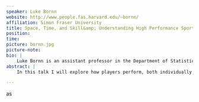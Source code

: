 ```yaml
---
speaker: Luke Bornn
website: http://www.people.fas.harvard.edu/~bornn/
affiliation: Simon Fraser University
title: Space, Time, and Skill&amp; Understanding High Performance Sport
position: 
time:
picture: bornn.jpg
picture-note: 
bio: |
    Luke Bornn is an assistant professor in the Department of Statistics and Actuarial Science, Simon Fraser University. His work focuses on space-time modeling and statistical computation, with applications to structural engineering, climate, and sports.
abstract: |
    In this talk I will explore how players perform, both individually and as a team, on a basketball court. By blending advanced spatio-temporal models with geography-inspired mapping tools, we are able to understand player skill far better than either individual tool allows. Using optical tracking data consisting of hundreds of millions of observations, I will demonstrate these ideas by characterizing defensive skill and decision making in NBA players.

---
```





as